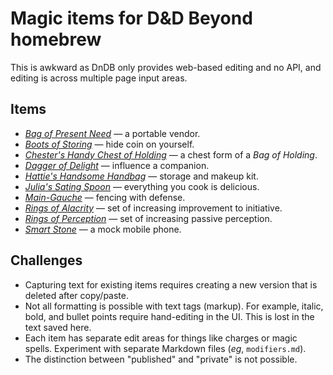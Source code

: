 # Magic items for D&amp;D Beyond homebrew

This is awkward as DnDB only provides web-based editing and no API, and
editing is across multiple page input areas.

## Items

- [_Bag of Present Need_](./bag-of-present-need/) &mdash; a portable vendor.
- [_Boots of Storing_](./boots-of-storing/) &mdash; hide coin on yourself.
- [_Chester's Handy Chest of Holding_](./chesters-handy-chest-of-storing/)
  &mdash; a chest form of a _Bag of Holding_.
- [_Dagger of Delight_](./dagger-of-delight/) &mdash; influence a companion.
- [_Hattie's Handsome Handbag_](./hatties-handsome-handbag/) &mdash; storage
  and makeup kit.
- [_Julia's Sating Spoon_](./julias-sating-spoon/) &mdash; everything you cook
  is delicious.
- [_Main-Gauche_](./main-gauche/) &mdash; fencing with defense.
- [_Rings of Alacrity_](./rings-of-alacrity/) &mdash; set of increasing
  improvement to initiative.
- [_Rings of Perception_](./rings-of-perception/) &mdash; set of increasing
  passive perception.
- [_Smart Stone_](./smart-stone/) &mdash; a mock mobile phone.

## Challenges

- Capturing text for existing items requires creating a new version that is
  deleted after copy/paste.
- Not all formatting is possible with text tags (markup).
  For example, italic, bold, and bullet points require hand-editing in the UI.
  This is lost in the text saved here.
- Each item has separate edit areas for things like charges or magic spells.
  Experiment with separate Markdown files (_eg_, `modifiers.md`).
- The distinction between "published" and "private" is not possible.
